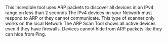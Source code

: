 This incredible tool uses ARP packets to discover all devices in an IPv4 range on less than 2 seconds
The IPv4 devices on your Network must respond to ARP or they cannot communicate. 
This type of scanner only works on the local Network
The ARP Scan Tool shows all active devices even if they have firewalls. Devices cannot hide from ARP packets like they can hide from Ping.
